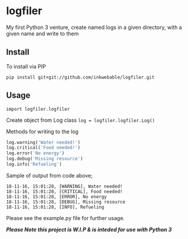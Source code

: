# logfiler
My first Python 3 venture, create named logs in a given directory, with a given name and write to them

## Install ##
To install via PIP
```
pip install git+git://github.com/inkwebable/logfiler.git
```

## Usage ##

```
import logfiler.logfiler
```

Create object from Log class
```log = logfiler.logfiler.Log()```

Methods for writing to the log
``` Python
log.warning('Water needed!')
log.critical('Food needed!')
log.error('No energy')
log.debug('Missing resource')
log.info('Refueling')
```

Sample of output from code above;
```
18-11-16, 15:01:28, [WARNING], Water needed!
18-11-16, 15:01:28, [CRITICAL], Food needed!
18-11-16, 15:01:28, [ERROR], No energy
18-11-16, 15:01:28, [DEBUG], Missing resource
18-11-16, 15:01:28, [INFO], Refueling
```

Please see the example.py file for further usage.


***Please Note this project is W.I.P & is inteded for use with Python 3***
